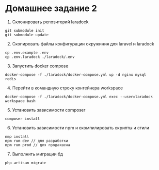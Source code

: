 # Домашнее задание 2

1. Склонировать репозиторий laradock
```shell
git submodule init
git submodule update
```
2. Скопировать файлы конфигурации окружиния для laravel и laradock
```shell
cp .env.example .env
cp .env.laradock ./laradock/.env
```

3. Запустить docker compose
```shell
docker-compose -f ./laradock/docker-compose.yml up -d nginx mysql redis
```

4. Перейти в командную строку контейнера workspace
```shell
docker-compose -f ./laradock/docker-compose.yml exec --user=laradock workspace bash
```

5. Установить зависимости composer
```shell
composer install
```

6. Установить зависимости npm и скомпилировать скрипты и стили
```shell
nmp install
npm run dev // для разработки
npm run prod // для продакшена
```

7. Выполнить миграции бд
```shell
php artisan migrate
```
